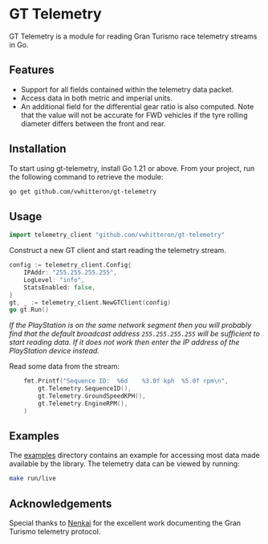 # GT Telemetry #

GT Telemetry is a module for reading Gran Turismo race telemetry streams in Go.

## Features

* Support for all fields contained within the telemetry data packet.
* Access data in both metric and imperial units.
* An additional field for the differential gear ratio is also computed. Note that the value will not be accurate for FWD vehicles if the tyre rolling diameter differs between the front and rear.



## Installation ##

To start using gt-telemetry, install Go 1.21 or above. From your project, run the following command to retrieve the module:

```bash
go get github.com/vwhitteron/gt-telemetry
```

## Usage ##

```go
import telemetry_client "github.com/vwhitteron/gt-telemetry"
```

Construct a new GT client and start reading the telemetry stream.

```go
config := telemetry_client.Config{
    IPAddr: "255.255.255.255",
    LogLevel: "info",
    StatsEnabled: false,
}
gt, _ := telemetry_client.NewGTClient(config)
go gt.Run()
```

_If the PlayStation is on the same network segment then you will probably find that the default broadcast address `255.255.255.255` will be sufficient to start reading data. If it does not work then enter the IP address of the PlayStation device instead._



Read some data from the stream:

```go
    fmt.Printf("Sequence ID:  %6d    %3.0f kph  %5.0f rpm\n",
        gt.Telemetry.SequenceID(),
        gt.Telemetry.GroundSpeedKPH(),
        gt.Telemetry.EngineRPM(),
    )
```

## Examples ##

The [examples](./examples) directory contains an example for accessing most data made available by the library. The telemetry data can be viewed by running:

```bash
make run/live
```

## Acknowledgements ##
Special thanks to [Nenkai](https://github.com/Nenkai) for the excellent work documenting the Gran Turismo telemetry protocol.